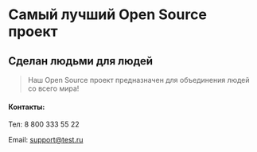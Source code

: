 # Самый лучший Open Source проект

## Сделан людьми для людей

> Наш Open Source проект предназначен для объединения людей со всего мира!

#### Контакты: 

Тел: 8 800 333 55 22 

Email: support@test.ru

